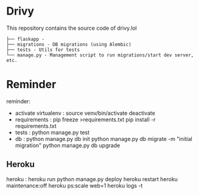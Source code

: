 Drivy
======

This repository contains the source code of drivy.lol

    ├── flaskapp -  
    ├── migrations - DB migrations (using Alembic) 
    ├── tests - Utils for tests
    └── manage.py - Management script to run migrations/start dev server, etc.


Reminder
======

reminder:
- activate virtualenv : source venv/bin/activate
						deactivate 
- requirements : pip freeze >requirements.txt
				 pip install -r requirements.txt
- tests : python manage.py test
- db :  python manage.py db init 
		python manage.py db migrate -m "initial migration" 
		python manage.py db upgrade


Heroku
-------

heroku :
heroku run python manage.py deploy
heroku restart
heroku maintenance:off
heroku ps:scale web=1
heroku logs -t
